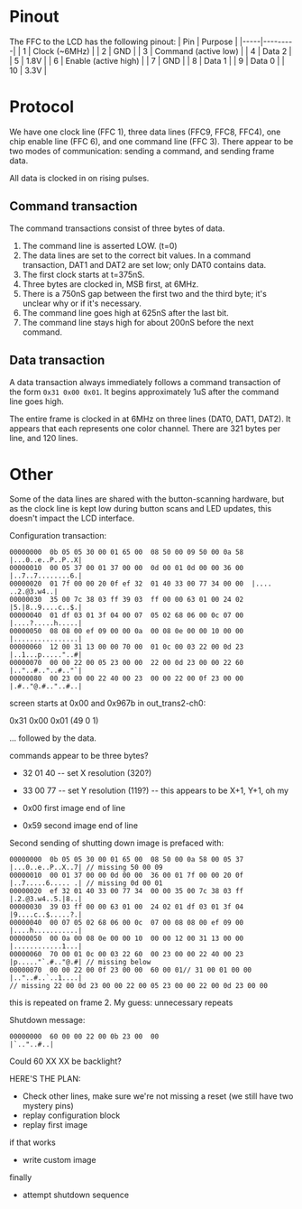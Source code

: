 Pinout
======

The FFC to the LCD has the following pinout:
| Pin | Purpose |
|-----|---------|
| 1   | Clock (~6MHz) | 
| 2   | GND |
| 3   | Command (active low) | 
| 4   | Data 2 | 
| 5   | 1.8V |
| 6   | Enable (active high) | 
| 7   | GND |
| 8   | Data 1 | 
| 9   | Data 0 | 
| 10  | 3.3V |

Protocol
========

We have one clock line (FFC 1), three data lines (FFC9, FFC8, FFC4), one chip
enable line (FFC 6), and one command line (FFC 3). There appear to be two modes
of communication: sending a command, and sending frame data.

All data is clocked in on rising pulses.

Command transaction
-------------------
The command transactions consist of three bytes of data. 
1. The command line is asserted LOW. (t=0)
2. The data lines are set to the correct bit values. In a command transaction,
   DAT1 and DAT2 are set low; only DAT0 contains data.
3. The first clock starts at t=375nS.
4. Three bytes are clocked in, MSB first, at 6MHz.
5. There is a 750nS gap between the first two and the third byte; it's unclear why or
   if it's necessary.
6. The command line goes high at 625nS after the last bit.
7. The command line stays high for about 200nS before the next command.

Data transaction
----------------
A data transaction always immediately follows a command transaction of the form `0x31 0x00 0x01`.
It begins approximately 1uS after the command line goes high.

The entire frame is clocked in at 6MHz on three lines (DAT0, DAT1, DAT2). It appears that 
each represents one color channel. There are 321 bytes per line, and 120 lines.

Other
=====

Some of the data lines are shared with the button-scanning hardware, but as the clock line is kept
low during button scans and LED updates, this doesn't impact the LCD interface.

Configuration transaction:
```
00000000  0b 05 05 30 00 01 65 00  08 50 00 09 50 00 0a 58  |...0..e..P..P..X|
00000010  00 05 37 00 01 37 00 00  0d 00 01 0d 00 00 36 00  |..7..7........6.|
00000020  01 7f 00 00 20 0f ef 32  01 40 33 00 77 34 00 00  |.... ..2.@3.w4..|
00000030  35 00 7c 38 03 ff 39 03  ff 00 00 63 01 00 24 02  |5.|8..9....c..$.|
00000040  01 df 03 01 3f 04 00 07  05 02 68 06 00 0c 07 00  |....?.....h.....|
00000050  08 08 00 ef 09 00 00 0a  00 08 0e 00 00 10 00 00  |................|
00000060  12 00 31 13 00 00 70 00  01 0c 00 03 22 00 0d 23  |..1...p....."..#|
00000070  00 00 22 00 05 23 00 00  22 00 0d 23 00 00 22 60  |.."..#.."..#.."`|
00000080  00 23 00 00 22 40 00 23  00 00 22 00 0f 23 00 00  |.#.."@.#.."..#..|
```
screen starts at 0x00 and 0x967b in out_trans2-ch0:

0x31 0x00 0x01 (49 0 1)

... followed by the data.

commands appear to be three bytes?
* 32 01 40 -- set X resolution (320?)
* 33 00 77 -- set Y resolution (119?) -- this appears to be X+1, Y+1, oh my

* 0x00 first image end of line
* 0x59 second image end of line

Second sending of shutting down image is prefaced with:
```
00000000  0b 05 05 30 00 01 65 00  08 50 00 0a 58 00 05 37  |...0..e..P..X..7| // missing 50 00 09
00000010  00 01 37 00 00 0d 00 00  36 00 01 7f 00 00 20 0f  |..7.....6..... .| // missing 0d 00 01
00000020  ef 32 01 40 33 00 77 34  00 00 35 00 7c 38 03 ff  |.2.@3.w4..5.|8..|
00000030  39 03 ff 00 00 63 01 00  24 02 01 df 03 01 3f 04  |9....c..$.....?.|
00000040  00 07 05 02 68 06 00 0c  07 00 08 08 00 ef 09 00  |....h...........|
00000050  00 0a 00 08 0e 00 00 10  00 00 12 00 31 13 00 00  |............1...|
00000060  70 00 01 0c 00 03 22 60  00 23 00 00 22 40 00 23  |p....."`.#.."@.#| // missing below
00000070  00 00 22 00 0f 23 00 00  60 00 01// 31 00 01 00 00  |.."..#..`..1....|
// missing 22 00 0d 23 00 00 22 00 05 23 00 00 22 00 0d 23 00 00
```

this is repeated on frame 2. My guess: unnecessary repeats

Shutdown message:
```
00000000  60 00 00 22 00 0b 23 00  00                       |`.."..#..|
```

Could 60 XX XX be backlight?


HERE'S THE PLAN:
* Check other lines, make sure we're not missing a reset (we still have two mystery pins)
* replay configuration block
* replay first image

if that works

* write custom image

finally

* attempt shutdown sequence
